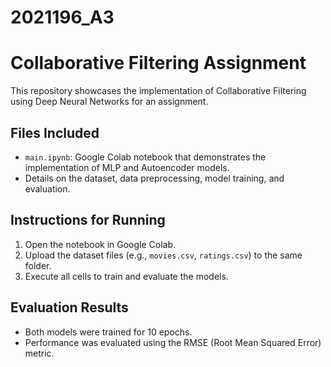 # 2021196_A3
# Collaborative Filtering Assignment

This repository showcases the implementation of Collaborative Filtering using Deep Neural Networks for an assignment.

## Files Included

- `main.ipynb`: Google Colab notebook that demonstrates the implementation of MLP and Autoencoder models.
- Details on the dataset, data preprocessing, model training, and evaluation.

## Instructions for Running

1. Open the notebook in Google Colab.
2. Upload the dataset files (e.g., `movies.csv`, `ratings.csv`) to the same folder.
3. Execute all cells to train and evaluate the models.

## Evaluation Results

- Both models were trained for 10 epochs.
- Performance was evaluated using the RMSE (Root Mean Squared Error) metric.

